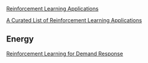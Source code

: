[Reinforcement Learning Applications](https://medium.com/@yuxili/rl-applications-73ef685c07eb)

[A Curated List of Reinforcement Learning Applications](https://rl-book.com/applications/)

## Energy

[Reinforcement Learning for Demand Response](https://forum.climatechange.ai/t/reinforcement-learning-for-demand-response/237)
